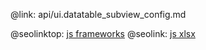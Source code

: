 @link: api/ui.datatable_subview_config.md

@seolinktop: [js frameworks](https://webix.com)
@seolink: [js xlsx](https://webix.com/widget/excel_viewer/)